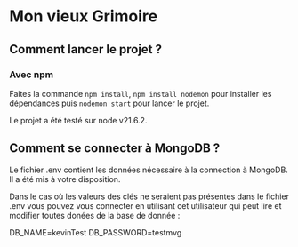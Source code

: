 # Mon vieux Grimoire

## Comment lancer le projet ?

### Avec npm

Faites la commande `npm install`, `npm install nodemon` pour installer les dépendances puis `nodemon start` pour lancer le projet.

Le projet a été testé sur node v21.6.2.

## Comment se connecter à MongoDB ?

Le fichier .env contient les données nécessaire à la connection à MongoDB. Il a été mis à votre disposition.

Dans le cas où les valeurs des clés ne seraient pas présentes dans le fichier .env vous pouvez vous connecter en utilisant cet utilisateur qui peut lire et modifier toutes donées de la base de donnée :

DB_NAME=kevinTest
DB_PASSWORD=testmvg

